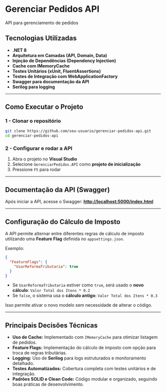 # Gerenciar Pedidos API

API para gerenciamento de pedidos

## Tecnologias Utilizadas
- **.NET 8**
- **Arquitetura em Camadas (API, Domain, Data)**
- **Injeção de Dependências (Dependency Injection)**
- **Cache com IMemoryCache**
- **Testes Unitários (xUnit, FluentAssertions)**
- **Testes de Integração com WebApplicationFactory**
- **Swagger para documentação da API**
- **Serilog para logging**

---

## Como Executar o Projeto

### **1 - Clonar o repositório**
```bash
git clone https://github.com/seu-usuario/gerenciar-pedidos-api.git
cd gerenciar-pedidos-api
```

### **2 - Configurar e rodar a API**
1. Abra o projeto no **Visual Studio**
2. Selecione `GerenciarPedidos.API` como **projeto de inicialização**
3. Pressione `F5` para rodar

---

## **Documentação da API (Swagger)**
Após iniciar a API, acesse o Swagger:
**[http://localhost:5000/index.html](http://localhost:5000/index.html)**

---

## **Configuração do Cálculo de Imposto**
A API permite alternar entre diferentes regras de cálculo de imposto utilizando uma **Feature Flag** definida no `appsettings.json`. 

Exemplo:
```json
{
  "FeatureFlags": {
    "UsarReformaTributaria": true
  }
}
```

- Se `UsarReformaTributaria` estiver como `true`, será usado o **novo cálculo**: `Valor Total dos Itens * 0.2`
- Se `false`, o sistema usa o **cálculo antigo**: `Valor Total dos Itens * 0.3`

Isso permite ativar o novo modelo sem necessidade de alterar o código.

---

## **Principais Decisões Técnicas**
- **Uso de Cache:** Implementado com `IMemoryCache` para otimizar listagem de pedidos.
- **Feature Flags:** Implementação do cálculo de imposto com opção para troca de regras tributárias.  
- **Logging:** Uso de **Serilog** para logs estruturados e monitoramento detalhado.  
- **Testes Automatizados:** Cobertura completa com testes unitários e de integração.  
- **Padrões SOLID e Clean Code:** Código modular e organizado, seguindo boas práticas de desenvolvimento.
